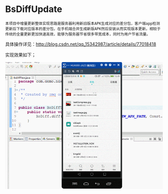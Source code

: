 # BsDiffUpdate
    本项目中增量更新整体实现思路是服务器利用新旧版本APK生成对应的差分包，客户端app检测更新后下载对应版本的差分包，在手机端合并生成新版APK然后安装从而实现版本更新，相较于传统的全量更新更加快速高效，能够为服务器节省很多带宽成本，同时为用户节省流量。
    
具体操作详见：http://blog.csdn.net/qq_15342987/article/details/77018418

实现效果如下；
    
![首页](diffUPdate.gif)
